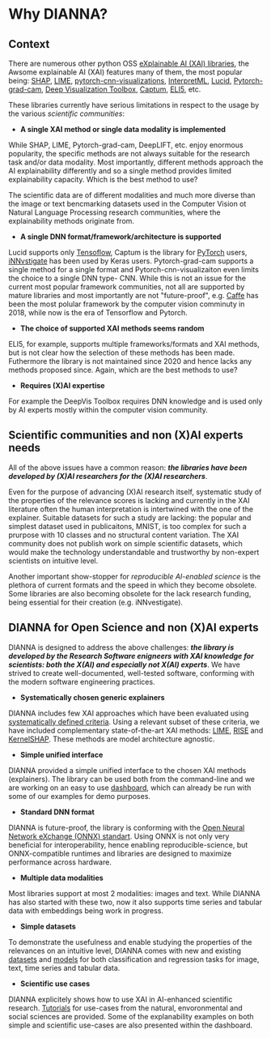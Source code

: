 <!-- this file contains the Statement of Need for JOSS -->

# Why DIANNA?

## Context

There are numerous other python OSS [eXplainable AI (XAI) libraries](https://github.com/wangyongjie-ntu/Awesome-explainable-AI#python-librariessort-in-alphabeta-order), the Awsome explainable AI (XAI) features many of them, the most popular being:
[SHAP](https://github.com/slundberg/shap),
[LIME](https://github.com/marcotcr/lime),
[pytorch-cnn-visualizations](https://github.com/utkuozbulak/pytorch-cnn-visualizations),
[InterpretML](https://github.com/interpretml/interpret),
[Lucid](https://github.com/tensorflow/lucid),
[Pytorch-grad-cam](https://github.com/jacobgil/pytorch-grad-cam),
[Deep Visualization Toolbox](https://github.com/yosinski/deep-visualization-toolbox),
[Captum](https://github.com/pytorch/captum),
[ELI5](https://github.com/TeamHG-Memex/eli5), etc.

These libraries currently have serious limitations in respect to the usage by the various *scientific communities*:

* **A single XAI method or single data modality is implemented**

While SHAP, LIME, Pytorch-grad-cam, DeepLIFT, etc. enjoy enormous popularity, the specific methods are not always suitable for the research task and/or data modality. Most importantly, different methods approach the AI explainability differently and so a single method provides limited explainability capacity. Which is the best method to use? 

The scientific data are of different modalities and much more diverse than the image or text bencmarking datasets used in the Computer Vision ot Natural Language Processing research communities, where the explainability methods originate from. 

* **A single DNN format/framework/architecture is supported**

Lucid supports only [Tensoflow](https://www.tensorflow.org/), Captum is the library for [PyTorch](https://pytorch.org/) users, [iNNvstigate](https://github.com/albermax/innvestigate) has been used by Keras users. Pytorch-grad-cam supports a single method for a single format and Pytorch-cnn-visualizaiton even limits the choice to a single DNN type- CNN. While this is not an issue for the current most popular framework communities, not all are supported by mature libraries and most importantly are not "future-proof", e.g. [Caffe](https://caffe.berkeleyvision.org/) has been the most polular framework by the computer vision comminuty in 2018, while now is the era of Tensorflow and Pytorch.  

* **The choice of supported XAI methods seems random**

ELI5, for example, supports multiple frameworks/formats and XAI methods, but is not clear how the selection of these methods has been made. Futhermore the library is not maintained since 2020 and hence lacks any methods proposed since. Again, which are the best methods to use?

* **Requires (X)AI expertise**
  
For example the DeepVis Toolbox requires DNN knowledge and is used only by AI experts mostly within the computer vision community. 

## Scientific communities and non (X)AI experts needs

All of the above issues have a common reason: **_the libraries have been developed by (X)AI researchers for the (X)AI researchers_**.
 
Even for the purpose of advancing (X)AI research itself, systematic study of the properties of the relevance scores is lacking and currently in the XAI literature often the human interpretation is intertwined with the one of the explainer. Suitable datasets for such a study are lacking: the popular and simplest dataset used in publicaitons,  MNIST, is too complex for such a prurpose with 10 classes and no structural content variation. The XAI community does not publish work on simple scientific datasets, which would make the technology understandable and trustworthy by non-expert scientists on intuitive level. 

Another important show-stopper for *reproducible AI-enabled science* is the plethora of current formats and the speed in which they become obsolete. Some libraries are also becoming obsolete for the lack research funding, being essential for their creation (e.g. iNNvestigate).


## DIANNA for Open Science and non (X)AI experts

DIANNA is designed to address the above challenges: **_the library is developed by the Research Software enigneers with XAI knowledge for scientists: both the X(AI) and especially not X(AI) experts_**. We have strived to create well-documented, well-tested software, conforming with the modern software engineering practices.

 
*	**Systematically chosen generic explainers**

DIANNA includes few XAI approaches which have been evaluated using [systematically defined criteria](https://arxiv.org/ftp/arxiv/papers/1912/1912.05100.pdf). Using a relevant subset of these criteria, we have included complementary state-of-the-art XAI methods: [LIME](https://www.kdd.org/kdd2016/papers/files/rfp0573-ribeiroA.pdf), [RISE](http://bmvc2018.org/contents/papers/1064.pdf) and [KernelSHAP](https://proceedings.neurips.cc/paper/2017/file/8a20a8621978632d76c43dfd28b67767-Paper.pdf). These methods are model architecture agnostic.

* **Simple unified interface**
  
DIANNA provided a simple unified interface to the chosen XAI methods (explainers). The library can be used both from the command-line and we are working on an easy to use [dashboard](https://github.com/dianna-ai/dianna/tree/main?tab=readme-ov-file#dashboard), which can already be run with some of our examples for demo purposes.

*	**Standard DNN format**

DIANNA is future-proof, the library is conforming with the [Open Neural Network eXchange (ONNX) standart](https://onnx.ai/). Using ONNX is not only very beneficial for interoperability, hence enabling reproducible-science, but ONNX-compatible runtimes and libraries are designed to maximize performance across hardware. 

* **Multiple data modalities** 

Most libraries support at most 2 modalities: images and text. While DIANNA has also started with these two, now it also supports time series and tabular data with embeddings being work in progress. 

*	**Simple datasets**

To demonstrate the usefulness and enable studying the properties of the relevances on an intuitive level, DIANNA comes with new and existing [datasets](https://github.com/dianna-ai/dianna/tree/main?tab=readme-ov-file#datasets) and [models](https://github.com/dianna-ai/dianna/tree/main?tab=readme-ov-file#onnx-models) for both classification and regression tasks for image, text, time series and tabular data.

* **Scientific use cases** 

DIANNA explicitely shows how to use XAI in AI-enhanced scientific research. [Tutorials](https://github.com/dianna-ai/dianna/tree/main?tab=readme-ov-file#tutorials) for use-cases from the natural, envoronmental and social sciences are provided. Some of the explanability examples on both simple and scientific use-cases are also presented within the dashboard.

